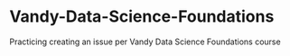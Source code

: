 # Vandy-Data-Science-Foundations
Practicing creating an issue per Vandy Data Science Foundations course
